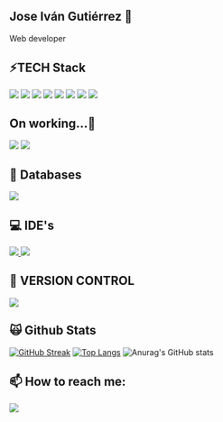 ## Jose Iván Gutiérrez 👋

Web developer

## ⚡TECH Stack
  
<p>
  <a href="https://laravel.com/" rel="nofollow">
    <img src="https://skillicons.dev/icons?i=laravel" style="max-width: 100%;"></a>
  
  <a href="https://www.php.net/" rel="nofollow">
    <img src="https://skillicons.dev/icons?i=php" style="max-width: 100%;"></a>
  
  <a href="https://www.docker.com/" rel="nofollow">
    <img src="https://skillicons.dev/icons?i=docker" style="max-width: 100%;"></a>
    
  <a href="https://developer.mozilla.org/en-US/docs/Glossary/HTML5" rel="nofollow">
    <img src="https://skillicons.dev/icons?i=html" style="max-width: 100%;"></a>
    
  <a href="https://developer.mozilla.org/en-US/docs/Glossary/CSS" rel="nofollow">
    <img src="https://skillicons.dev/icons?i=css" style="max-width: 100%;"></a>
  
  <a href="https://developer.mozilla.org/en-US/docs/Glossary/javascript" rel="nofollow">
    <img src="https://skillicons.dev/icons?i=js" style="max-width: 100%;"></a>

  <a href="https://getbootstrap.com" rel="nofollow">
    <img src="https://skillicons.dev/icons?i=bootstrap" style="max-width: 100%;"></a>
    
  <a href="https://tailwindcss.com/" rel="nofollow">
    <img src="https://skillicons.dev/icons?i=tailwind" style="max-width: 100%;">
  </a>

</p>

  

## On working...🔨
<p>
  <a href="https://livewire.laravel.com/" rel="nofollow">
    <img src="https://cdn.jsdelivr.net/gh/devicons/devicon@latest/icons/livewire/livewire-original-wordmark.svg" /></a>
  <a href="https://es.react.dev/" rel="nofollow">
    <img src="https://cdn.jsdelivr.net/gh/devicons/devicon@latest/icons/react/react-original-wordmark.svg" /></a>
    


##  📱 Databases
<a href="https://www.mysql.com/" rel="nofollow">
    <img src="https://camo.githubusercontent.com/9bf95043af954f6a6fece35e50c932838ad1717f94edb4056322f3c26b5906c2/68747470733a2f2f736b696c6c69636f6e732e6465762f69636f6e733f693d6d7973716c" data-canonical-src="https://skillicons.dev/icons?i=mysql" style="max-width: 100%;">
  </a>

## 💻 IDE's
  <a href="https://code.visualstudio.com/" rel="nofollow">
    <img src="https://camo.githubusercontent.com/a84b921a468b7756774d8cdbefeaf74db66bd4452392162b76b9845cd7f58301/68747470733a2f2f736b696c6c69636f6e732e6465762f69636f6e733f693d7673636f6465" data-canonical-src="https://skillicons.dev/icons?i=vscode" style="max-width: 100%;">
  </a>
  <a href="https://eclipseide.org/" rel="nofollow">
    <img src="https://camo.githubusercontent.com/38925c37bd2ef42c93f7784e15af7c69e99ad9e412d4a11d7873c5c5bbdc82ed/68747470733a2f2f736b696c6c69636f6e732e6465762f69636f6e733f693d65636c69707365" data-canonical-src="https://skillicons.dev/icons?i=eclipse" style="max-width: 100%;">
  </a>

## 🌱 VERSION CONTROL
  <a href="https://github.com">
    <img src="https://camo.githubusercontent.com/a3e65c4a887a1abb4fdb1cf11771df9db7ea20f3d5aa683c51999899613bb8a5/68747470733a2f2f736b696c6c69636f6e732e6465762f69636f6e733f693d676974687562" data-canonical-src="https://skillicons.dev/icons?i=github" style="max-width: 100%;">
  </a>
  
## 🙀 Github Stats
[![GitHub Streak](https://streak-stats.demolab.com/?user=josenimba)](https://git.io/streak-stats)
[![Top Langs](https://github-readme-stats.vercel.app/api/top-langs/?username=josenimba&layout=donut)](https://github.com/anuraghazra/github-readme-stats)
![Anurag's GitHub stats](https://github-readme-stats.vercel.app/api?username=josenimba&show_icons=true&theme=cobalt)

## 📫 How to reach me: 

<a href="https://es.linkedin.com/in/jose-ivan-gutierrez-zamora-aa76872b1" rel="nofollow">
    <img src="https://skillicons.dev/icons?i=linkedin" style="max-width: 100%;">
  </a>

<!--
**josenimba/josenimba** is a ✨ _special_ ✨ repository because its `README.md` (this file) appears on your GitHub profile.

Here are some ideas to get you started:

- 🔭 I’m currently working on ...
- 🌱 I’m currently learning ...
- 👯 I’m looking to collaborate on ...
- 🤔 I’m looking for help with ...
- 💬 Ask me about ...
- 📫 How to reach me: ...
- 😄 Pronouns: ...
- ⚡ Fun fact: ...
-->
